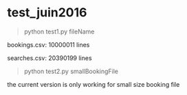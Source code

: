 # test_juin2016

> python test1.py fileName

bookings.csv: 10000011 lines

searches.csv: 20390199 lines

> python test2.py smallBookingFile

the current version is only working for small size booking file
